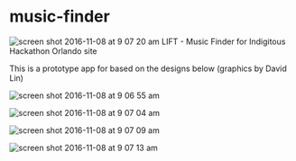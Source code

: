 # music-finder
![screen shot 2016-11-08 at 9 07 20 am](https://cloud.githubusercontent.com/assets/7630545/20102109/d0f09146-a592-11e6-9f3c-fd4f0efe2be5.png)
LIFT - Music Finder for Indigitous Hackathon Orlando site

This is a prototype app for based on the designs below (graphics by David Lin)

![screen shot 2016-11-08 at 9 06 55 am](https://cloud.githubusercontent.com/assets/7630545/20102092/c8c7771e-a592-11e6-8823-503601ac0e7d.png)

![screen shot 2016-11-08 at 9 07 04 am](https://cloud.githubusercontent.com/assets/7630545/20102097/cd4044c4-a592-11e6-93c1-7405982cdccc.png)

![screen shot 2016-11-08 at 9 07 09 am](https://cloud.githubusercontent.com/assets/7630545/20102104/ce86bb7e-a592-11e6-876a-0dc850ffca2f.png)

![screen shot 2016-11-08 at 9 07 13 am](https://cloud.githubusercontent.com/assets/7630545/20102106/cfad88ac-a592-11e6-9104-0603e31673f5.png)
